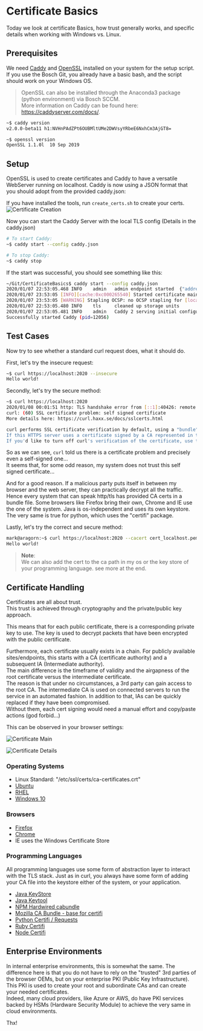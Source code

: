 # Certificate Basics

Today we look at certificate Basics, how trust generally works, and specific details when working with Windows vs. Linux.


## Prerequisites

We need [Caddy](https://github.com/caddyserver/caddy/releases) and [OpenSSL](https://github.com/openssl/openssl/releases) installed on your system for the setup script.
If you use the Bosch Git, you already have a basic bash, and the script should work on your Windows OS. 

> OpenSSL can also be installed through the Anaconda3 package (python environment) via Bosch SCCM.   
More information on Caddy can be found here: <https://caddyserver.com/docs/>.

```bash
~$ caddy version
v2.0.0-beta11 h1:NVHnPAdZPt6OUBMltUMe2DWVsyYRbeE6NxhCm3AjGT8=

~$ openssl version
OpenSSL 1.1.0l  10 Sep 2019
```


## Setup

OpenSSL is used to create certificates and Caddy to have a versatile WebServer running on localhost.
Caddy is now using a JSON format that you should adopt from the provided caddy.json:

If you have installed the tools, run `create_certs.sh` to create your certs.  
![Certificate Creation](images/CertificateCreation.png)

Now you can start the Caddy Server with the local TLS config (Details in the caddy.json)

```bash
# To start Caddy:
~$ caddy start --config caddy.json

# To stop Caddy:
~$ caddy stop
```

If the start was successful, you should see something like this:

```bash
~/Git/CertificateBasics$ caddy start --config caddy.json  
2020/01/07 22:53:05.468 INFO    admin   admin endpoint started  {"address": "localhost:2019", "enforce_origin": false, "origins": ["localhost:2019"]}
2020/01/07 23:53:05 [INFO][cache:0xc000265540] Started certificate maintenance routine
2020/01/07 23:53:05 [WARNING] Stapling OCSP: no OCSP stapling for [localhost]: no OCSP server specified in certificate
2020/01/07 22:53:05.480 INFO    tls     cleaned up storage units
2020/01/07 22:53:05.481 INFO    admin   Caddy 2 serving initial configuration
Successfully started Caddy (pid=12056)
```


## Test Cases

Now try to see whether a standard curl request does, what it should do.

First, let's try the insecure request:
```bash
~$ curl https://localhost:2020 --insecure
Hello world!
```

Secondly, let's try the secure method:
```bash
~$ curl https://localhost:2020
2020/01/08 00:01:51 http: TLS handshake error from [::1]:40426: remote error: tls: unknown certificate authority
curl: (60) SSL certificate problem: self signed certificate
More details here: https://curl.haxx.se/docs/sslcerts.html

curl performs SSL certificate verification by default, using a "bundle" of Certificate Authority (CA) public keys (CA certs). If the default bundle file isn't adequate, you can specify an alternate file using the --cacert option.
If this HTTPS server uses a certificate signed by a CA represented in the bundle, the certificate verification probably failed due to a problem with the certificate (it might be expired, or the name might not match the domain name in the URL).
If you'd like to turn off curl's verification of the certificate, use the -k (or --insecure) option.
```

So as we can see, `curl` told us there is a certificate problem and precisely even a self-signed one...  
It seems that, for some odd reason, my system does not trust this self signed certificate...

And for a good reason. If a malicious party puts itself in between my browser and the web server, they can practically decrypt all the traffic.  
Hence every system that can speak http/tls has provided CA certs in a bundle file. Some browsers like Firefox bring their own, Chrome and IE use the one of the system. Java is os-independent and uses its own keystore. The very same is true for python, which uses the "certifi" package.

Lastly, let's try the correct and secure method:
```bash
mark@aragorn:~$ curl https://localhost:2020 --cacert cert_localhost.pem  
Hello world!
```

> **Note**:   
We can also add the cert to the ca path in my os or the key store of your programming language. see more at the end.

## Certificate Handling

Certificates are all about trust.   
This trust is achieved through cryptography and the private/public key approach.

This means that for each public certificate, there is a corresponding private key to use. The key is used to decrypt packets that have been encrypted with the public certificate.

Furthermore, each certificate usually exists in a chain. For publicly available sites/endpoints, this starts with a CA (certificate authority) and a subsequent IA (Intermediate authority).  
The main difference is the timeframe of validity and the airgapness of the root certificate versus the intermediate certificate.  
The reason is that under no circumstances, a 3rd party can gain access to the root CA.
The intermediate CA is used on connected servers to run the service in an automated fashion. In addition to that, IAs can be quickly replaced if they have been compromised.  
Without them, each cert signing would need a manual effort and copy/paste actions (god forbid...)

This can be observed in your browser settings:

![Certificate Main](images/CertificateMain.png)

![Certificate Details](images/CertificateDetails.png)

### Operating Systems

- Linux Standard: "/etc/ssl/certs/ca-certificates.crt"
- [Ubuntu](https://help.ubuntu.com/lts/serverguide/certificates-and-security.html)
- [RHEL](https://access.redhat.com/documentation/en-US/Red_Hat_Certificate_System/8.0/html/Install_Guide/Configuring_a_CA.html)
- [Windows 10](https://docs.microsoft.com/en-us/previous-versions/windows/it-pro/windows-server-2008-R2-and-2008/cc754841(v=ws.11)?redirectedfrom=MSDN)

### Browsers

- [Firefox](https://www.mozilla.org/en-US/about/governance/policies/security-group/certs/)
- [Chrome](https://support.google.com/chrome/a/answer/6080885?hl=en)
- IE uses the Windows Certificate Store

### Programming Languages

All programming languages use some form of abstraction layer to interact with the TLS stack. Just as in curl, you always have some form of adding your CA file into the keystore either of the system, or your application.

- [Java KeyStore](https://docs.oracle.com/javase/7/docs/api/java/security/KeyStore.html)
- [Java Keytool](https://docs.oracle.com/javase/6/docs/technotes/tools/windows/keytool.html)
- [NPM Hardwired cabundle](https://github.com/nodejs/node/blob/master/src/node_root_certs.h)
- [Mozilla CA Bundle - base for certifi](https://wiki.mozilla.org/CA/Included_Certificates)
- [Python Certifi / Requests](https://github.com/certifi/python-certifi)
- [Ruby Certifi](https://github.com/certifi/ruby-certifi)
- [Node Certifi](https://github.com/certifi/node-certifi)


## Enterprise Environments

In internal enterprise environments, this is somewhat the same. The difference here is that you do not have to rely on the "trusted" 3rd parties of the browser OEMs, but on your enterprise PKI (Public Key Infrastructure).  
This PKI is used to create your root and subordinate CAs and can create your needed certificates.  
Indeed, many cloud providers, like Azure or AWS, do have PKI services backed by HSMs (Hardware Security Module) to achieve the very same in cloud environments.

Thx!
